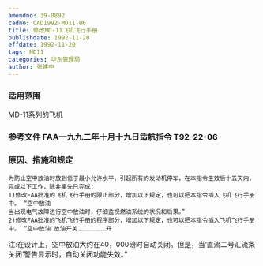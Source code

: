 ```yaml
---
amendno: 39-0892
cadno: CAD1992-MD11-06
title: 修改MD-11飞机飞行手册
publishdate: 1992-11-20
effdate: 1992-11-20
tags: MD11
categories: 华东管理局
author: 张建中
---
```


### 适用范围 
MD-11系列的飞机

<!--more-->
### 参考文件    FAA一九九二年十月十九日适航指令 T92-22-06 

### 原因、措施和规定 
    为防止空中放油时放到低于最小允许水平，引起所有的发动机停车，在本指令生效后十五天内，完成以下工作，除非事先已完成: 
    1)修改FAA批准的飞机飞行手册的限止部分，增加以下规定，也可以把本指令插入飞机飞行手册中。 “空中放油 
    当出现电气故障进行空中放油时，仔细监视燃油系统的状况和后果。”
    2)修改FAA批准的飞机飞行手册的程序部分，增加以下规定，也可以把本指令插入飞机飞行手册中。 “空中放油 放油开关……………………开 

注:在设计上，空中放油大约在40，000磅时自动关闭。但是，当‘直流二号汇流条关闭’警告显示时，自动关闭功能失效。” 
       
